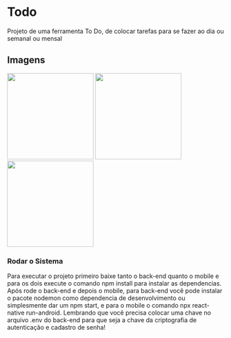 # Todo
Projeto de uma ferramenta To Do, de colocar tarefas para se fazer ao dia ou semanal ou mensal

## Imagens
<div display="flex" flex-direction="row" >
  <img src="https://user-images.githubusercontent.com/34141077/95817577-2c532000-0cf8-11eb-9670-ca60a65cff24.png" width="200" heigt="100" margin="20px"/>
  <img src="https://user-images.githubusercontent.com/34141077/95817579-2cebb680-0cf8-11eb-8198-e4646dfc6839.png" width="200" heigt="100" margin="20px"/>
  <img src="https://user-images.githubusercontent.com/34141077/95817576-2b21f300-0cf8-11eb-917e-e735cef239f8.png" width="200" heigt="100" margin="20px"/>
</div>

### Rodar o Sistema
Para executar o projeto primeiro baixe tanto o back-end quanto o mobile
e para os dois execute o comando npm install para instalar as dependencias.
Após rode o back-end e depois o mobile, para back-end você pode instalar o pacote nodemon como dependencia de desenvolvimento ou simplesmente dar um npm start, e para o mobile o 
comando npx react-native run-android. Lembrando que você precisa colocar uma chave no arquivo .env do back-end para que seja a chave da criptografia de autenticação e cadastro de senha!
